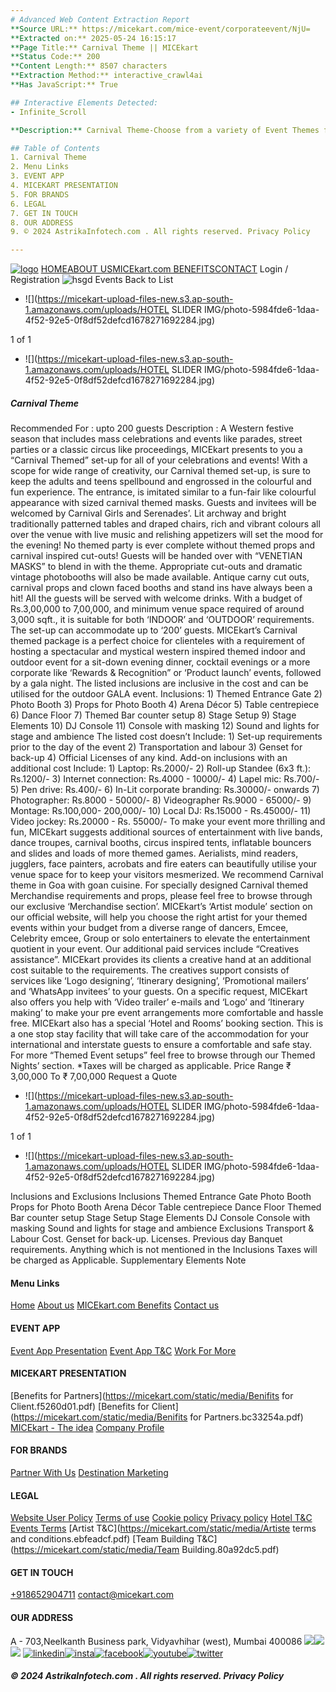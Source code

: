 ```yaml
---
# Advanced Web Content Extraction Report
**Source URL:** https://micekart.com/mice-event/corporateevent/NjU=
**Extracted on:** 2025-05-24 16:15:17
**Page Title:** Carnival Theme || MICEkart
**Status Code:** 200
**Content Length:** 8507 characters
**Extraction Method:** interactive_crawl4ai
**Has JavaScript:** True

## Interactive Elements Detected:
- Infinite_Scroll

**Description:** Carnival Theme-Choose from a variety of Event Themes for your Corporate Event , Theme Nights , Corporate Get together with MICEkart.com. Get in touch +919167499292 for specialised quotes

## Table of Contents
1. Carnival Theme
2. Menu Links
3. EVENT APP
4. MICEKART PRESENTATION
5. FOR BRANDS
6. LEGAL
7. GET IN TOUCH
8. OUR ADDRESS
9. © 2024 AstrikaInfotech.com . All rights reserved. Privacy Policy

---
```


[![logo](https://micekart.com/static/media/logo.ae758ead.png)](https://micekart.com/home)
[](https://micekart.com/mice-event/corporateevent/NjU=)[HOME](https://micekart.com/home)[](https://micekart.com/mice-event/corporateevent/NjU=)[ABOUT US](https://micekart.com/about)[](https://micekart.com/mice-event/corporateevent/NjU=)[MICEkart.com BENEFITS](https://micekart.com/benefits)[](https://micekart.com/mice-event/corporateevent/NjU=)[CONTACT](https://micekart.com/contact)
Login / Registration
![hsgd](https://micekart.com/static/media/loader.15ef94cf.svg)
Events
Back to List
  * ![](https://micekart-upload-files-new.s3.ap-south-1.amazonaws.com/uploads/HOTEL SLIDER IMG/photo-5984fde6-1daa-4f52-92e5-0f8df52defcd1678271692284.jpg)


1 of 1
  * ![](https://micekart-upload-files-new.s3.ap-south-1.amazonaws.com/uploads/HOTEL SLIDER IMG/photo-5984fde6-1daa-4f52-92e5-0f8df52defcd1678271692284.jpg)


##### Carnival Theme
Recommended For :
upto 200 guests
Description :
A Western festive season that includes mass celebrations and events like parades, street parties or a classic circus like proceedings, MICEkart presents to you a “Carnival Themed” set-up for all of your celebrations and events! With a scope for wide range of creativity, our Carnival themed set-up, is sure to keep the adults and teens spellbound and engrossed in the colourful and fun experience. The entrance, is imitated similar to a fun-fair like colourful appearance with sized carnival themed masks. Guests and invitees will be welcomed by Carnival Girls and Serenades’. Lit archway and bright traditionally patterned tables and draped chairs, rich and vibrant colours all over the venue with live music and relishing appetizers will set the mood for the evening! No themed party is ever complete without themed props and carnival inspired cut-outs! Guests will be handed over with “VENETIAN MASKS” to blend in with the theme. Appropriate cut-outs and dramatic vintage photobooths will also be made available. Antique carny cut outs, carnival props and clown faced booths and stand ins have always been a hit! All the guests will be served with welcome drinks. With a budget of Rs.3,00,000 to 7,00,000, and minimum venue space required of around 3,000 sqft., it is suitable for both ‘INDOOR’ and ‘OUTDOOR’ requirements. The set-up can accommodate up to ‘200’ guests. MICEkart’s Carnival themed package is a perfect choice for clienteles with a requirement of hosting a spectacular and mystical western inspired themed indoor and outdoor event for a sit-down evening dinner, cocktail evenings or a more corporate like ‘Rewards & Recognition” or ‘Product launch’ events, followed by a gala night. The listed inclusions are inclusive in the cost and can be utilised for the outdoor GALA event. Inclusions: 1) Themed Entrance Gate 2) Photo Booth 3) Props for Photo Booth 4) Arena Décor 5) Table centrepiece 6) Dance Floor 7) Themed Bar counter setup 8) Stage Setup 9) Stage Elements 10) DJ Console 11) Console with masking 12) Sound and lights for stage and ambience The listed cost doesn’t Include: 1) Set-up requirements prior to the day of the event 2) Transportation and labour 3) Genset for back-up 4) Official Licenses of any kind. Add-on inclusions with an additional cost Include: 1) Laptop: Rs.2000/- 2) Roll-up Standee (6x3 ft.): Rs.1200/- 3) Internet connection: Rs.4000 - 10000/- 4) Lapel mic: Rs.700/- 5) Pen drive: Rs.400/- 6) In-Lit corporate branding: Rs.30000/- onwards 7) Photographer: Rs.8000 - 50000/- 8) Videographer Rs.9000 - 65000/- 9) Montage: Rs.100,000- 200,000/- 10) Local DJ: Rs.15000 - Rs.45000/- 11) Video jockey: Rs.20000 - Rs. 55000/- To make your event more thrilling and fun, MICEkart suggests additional sources of entertainment with live bands, dance troupes, carnival booths, circus inspired tents, inflatable bouncers and slides and loads of more themed games. Aerialists, mind readers, jugglers, face painters, acrobats and fire eaters can beautifully utilise your venue space for to keep your visitors mesmerized. We recommend Carnival theme in Goa with goan cuisine. For specially designed Carnival themed Merchandise requirements and props, please feel free to browse through our exclusive ‘Merchandise section’. MICEkart’s ‘Artist module’ section on our official website, will help you choose the right artist for your themed events within your budget from a diverse range of dancers, Emcee, Celebrity emcee, Group or solo entertainers to elevate the entertainment quotient in your event. Our additional paid services include “Creatives assistance”. MICEkart provides its clients a creative hand at an additional cost suitable to the requirements. The creatives support consists of services like ‘Logo designing’, ‘Itinerary designing’, ‘Promotional mailers’ and ‘WhatsApp invitees’ to your guests. On a specific request, MICEkart also offers you help with ‘Video trailer’ e-mails and ‘Logo’ and ‘Itinerary making’ to make your pre event arrangements more comfortable and hassle free. MICEkart also has a special ‘Hotel and Rooms’ booking section. This is a one stop stay facility that will take care of the accommodation for your international and interstate guests to ensure a comfortable and safe stay. For more “Themed Event setups” feel free to browse through our Themed Nights’ section. *Taxes will be charged as applicable. 
Price Range
₹ 3,00,000 To ₹ 7,00,000
Request a Quote
  * ![](https://micekart-upload-files-new.s3.ap-south-1.amazonaws.com/uploads/HOTEL SLIDER IMG/photo-5984fde6-1daa-4f52-92e5-0f8df52defcd1678271692284.jpg)


1 of 1
  * ![](https://micekart-upload-files-new.s3.ap-south-1.amazonaws.com/uploads/HOTEL SLIDER IMG/photo-5984fde6-1daa-4f52-92e5-0f8df52defcd1678271692284.jpg)


Inclusions and Exclusions
Inclusions 
Themed Entrance Gate Photo Booth Props for Photo Booth Arena Décor Table centrepiece Dance Floor Themed Bar counter setup Stage Setup Stage Elements DJ Console Console with masking Sound and lights for stage and ambience 
Exclusions 
Transport & Labour Cost. Genset for back-up. Licenses. Previous day Banquet requirements. Anything which is not mentioned in the Inclusions Taxes will be charged as Applicable.
Supplementary Elements
Note
#### Menu Links
[Home](https://micekart.com/home)
[About us](https://micekart.com/about)
[MICEkart.com Benefits](https://micekart.com/benefits)
[Contact us](https://micekart.com/contact)
#### EVENT APP
[Event App Presentation](https://micekart.com/)
[Event App T&C](https://micekart.com/)
[Work For More](https://micekart.com/)
#### MICEKART PRESENTATION
[Benefits for Partners](https://micekart.com/static/media/Benifits for Client.f5260d01.pdf)
[Benefits for Client](https://micekart.com/static/media/Benifits for Partners.bc33254a.pdf)
[MICEkart - The idea](https://micekart.com/static/media/Micekart-The-Idea-new.78c542ff.pdf)
[Company Profile](https://micekart.com/static/media/MICEkart-Client-Profile.35843043.pdf)
#### FOR BRANDS
[Partner With Us](https://micekart.com/contact)
[Destination Marketing](https://micekart.com/contact)
#### LEGAL
[Website User Policy](https://micekart.com/websiteuserpolicy)
[Terms of use](https://micekart.com/termsofuse)
[Cookie policy](https://micekart.com/cookiepolicy)
[Privacy policy](https://micekart.com/privacypolicy)
[Hotel T&C](https://micekart.com/hoteltermsandcondition)
[Events Terms](https://micekart.com/EventsTerms)
[Artist T&C](https://micekart.com/static/media/Artiste terms and conditions.ebfeadcf.pdf)
[Team Building T&C](https://micekart.com/static/media/Team Building.80a92dc5.pdf)
#### GET IN TOUCH
[+918652904711](tel:+918652904711)
contact@micekart.com
#### OUR ADDRESS
A - 703,Neelkanth Business park, Vidyavhihar (west), Mumbai 400086
![](https://micekart.com/mice-event/corporateevent/NjU=)![](https://micekart.com/mice-event/corporateevent/NjU=)
![](https://micekart.com/static/media/logo.ae758ead.a18379f3.png)
[![linkedin](https://micekart.com/static/media/linkedin.b9237664.svg)](https://www.linkedin.com/company/micekart/)[![insta](https://micekart.com/static/media/instagram.052c5c73.svg)](https://www.instagram.com/micekart/ )[![facebook](https://micekart.com/static/media/facebook.cdd6adc6.svg)](https://www.facebook.com/MICEkart.in)[![youtube](https://micekart.com/static/media/youtube.49316bbb.svg)](https://www.youtube.com/channel/UCU7p6BOupjMWw-IYlreCb5Q)[![twitter](https://micekart.com/static/media/twitter.8845157f.svg)](https://twitter.com/micekartcom)
##### © 2024 AstrikaInfotech.com . All rights reserved. Privacy Policy
